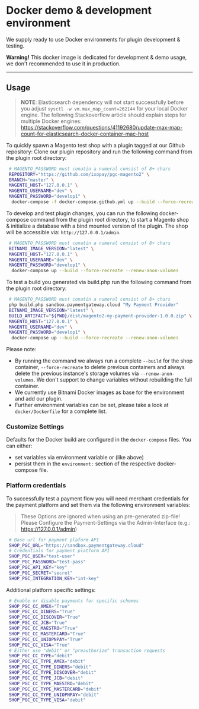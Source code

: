 # Docker demo & development environment

We supply ready to use Docker environments for plugin development & testing. 

**Warning!** This docker image is dedicated for development & demo usage, we don't recommended to use it in production.

---

## Usage

> **NOTE**: Elasticsearch dependency will not start successfully before you adjust `sysctl -w vm.max_map_count=262144` for your local Docker engine.
> The following Stackoverflow article should explain steps for multiple Docker engines:
> https://stackoverflow.com/questions/41192680/update-max-map-count-for-elasticsearch-docker-container-mac-host

To quickly spawn a Magento test shop with a plugin tagged at our Github repository:
Clone our plugin repository and run the following command from the plugin root directory:

```bash
 # MAGENTO_PASSWORD must conatin a numeral consist of 8+ chars
 REPOSITORY="https://github.com/ixopay/pgc-magento2" \
 BRANCH="master" \
 MAGENTO_HOST="127.0.0.1" \
 MAGENTO_USERNAME="dev" \
 MAGENTO_PASSWORD="develop1" \
  docker-compose -f docker-compose.github.yml up --build --force-recreate --renew-anon-volumes
```

To develop and test plugin changes, you can run the following docker-compose command from the plugin root directory, to start a Magento shop & initialize a database with a bind mounted version of the plugin. The shop will be accessible via: `http://127.0.0.1/admin`.

```bash
 # MAGENTO_PASSWORD must conatin a numeral consist of 8+ chars
 BITNAMI_IMAGE_VERSION="latest" \
 MAGENTO_HOST="127.0.0.1" \
 MAGENTO_USERNAME="dev" \
 MAGENTO_PASSWORD="develop1" \
  docker-compose up --build --force-recreate --renew-anon-volumes
```

To test a build you generated via build.php run the following command from the plugin root directory:

```bash
 # MAGENTO_PASSWORD must conatin a numeral consist of 8+ chars
 php build.php sandbox.paymentgateway.cloud "My Payment Provider"
 BITNAMI_IMAGE_VERSION="latest" \
 BUILD_ARTIFACT="${PWD}/dist/magento2-my-payment-provider-1.0.0.zip" \
 MAGENTO_HOST="127.0.0.1" \
 MAGENTO_USERNAME="dev" \
 MAGENTO_PASSWORD="develop1" \
  docker-compose up --build --force-recreate --renew-anon-volumes
```

Please note:

- By running the command we always run a complete `--build` for the shop container, `--force-recreate` to delete previous containers and always delete the previous instance's storage volumes via `--renew-anon-volumes`. We don't support to change variables without rebuilding the full container.
- We currently use Bitnami Docker images as base for the environment and add our plugin.
- Further environment variables can be set, please take a look at `docker/Dockerfile` for a complete list.

### Customize Settings

Defaults for the Docker build are configured in the `docker-compose` files. You can either:
 - set variables via environment variable or (like above)
 - persist them in the `environment:` section of the respective docker-compose file.

### Platform credentials

To successfully test a payment flow you will need merchant credentials for the payment platform and set them via the following environment variables:

> These Options are ignored when using an pre-generated zip-file!
> Please Configure the Payment-Settings via the Admin-Interface (e.g.: https://127.0.0.1/admin)

```bash
 # Base url for payment plaform API
 SHOP_PGC_URL="https://sandbox.paymentgateway.cloud"
 # Credentials for payment platform API
 SHOP_PGC_USER="test-user"
 SHOP_PGC_PASSWORD="test-pass"
 SHOP_PGC_API_KEY="key"
 SHOP_PGC_SECRET="secret"
 SHOP_PGC_INTEGRATION_KEY="int-key"
```

Additional platform specific settings:

```bash
 # Enable or disable payments for specific schemes
 SHOP_PGC_CC_AMEX="True"
 SHOP_PGC_CC_DINERS="True"
 SHOP_PGC_CC_DISCOVER="True"
 SHOP_PGC_CC_JCB="True"
 SHOP_PGC_CC_MAESTRO="True"
 SHOP_PGC_CC_MASTERCARD="True"
 SHOP_PGC_CC_UNIOPNPAY="True"
 SHOP_PGC_CC_VISA="True"
 # Either use "debit" or "preauthorize" transaction requests
 SHOP_PGC_CC_TYPE="debit"
 SHOP_PGC_CC_TYPE_AMEX="debit"
 SHOP_PGC_CC_TYPE_DINERS="debit"
 SHOP_PGC_CC_TYPE_DISCOVER="debit"
 SHOP_PGC_CC_TYPE_JCB="debit"
 SHOP_PGC_CC_TYPE_MAESTRO="debit"
 SHOP_PGC_CC_TYPE_MASTERCARD="debit"
 SHOP_PGC_CC_TYPE_UNIOPNPAY="debit"
 SHOP_PGC_CC_TYPE_VISA="debit"
 ```
